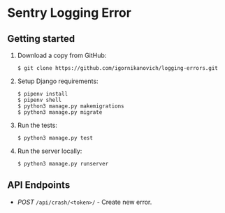 # Sentry Logging Error

## Getting started

1. Download a copy from GitHub:

    ```
    $ git clone https://github.com/igornikanovich/logging-errors.git
    ```

2. Setup Django requirements:

    ```
    $ pipenv install
    $ pipenv shell
    $ python3 manage.py makemigrations
    $ python3 manage.py migrate
    ```

3. Run the tests:

    ```
    $ python3 manage.py test
    ```

4. Run the server locally:

    ```
    $ python3 manage.py runserver
    ```


## API Endpoints

- *POST* `/api/crash/<token>/` - Create new error.
